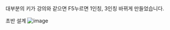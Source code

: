 대부분의 키가 강의와 같으면 F5누르면 1인칭, 3인칭 바뀌게 만들었습니다.


초반 설계
![image](https://github.com/user-attachments/assets/0cda8196-c058-40d8-851d-45cb7c027102)

